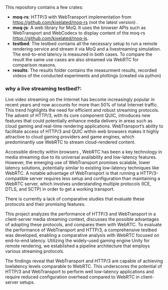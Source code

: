 This repository contains a few crates:

-   **moq-rs**: HTTP/3 with WebTransport implementation from https://github.com/kixelated/moq-rs (not the latest version) .
-   **moq-js**: A web library for MoQ. It uses the browser APIs such as WebTransport and WebCodecs to display content of the moq-rs https://github.com/kixelated/moq-js.
-   **testbed**: The testbed contains all the necessary setup to run a remote rendering service and stream it via MoQ and a livestreaming simulation. The end-to-end latency is measured in both cases. To compare the result the same use cases are also streamed via WebRTC for comparison reasons.
- 	**results**: The results folder contains the measurment results, recorded videos of the conducted experiments and plottings (created via python)

### why a live streaming testbed?: 

Live video streaming on the Internet has become increasingly popular in recent years
and now accounts for more than 50% of total Internet traffic. This trend highlights
the need for efficient and robust streaming protocols. The advent of HTTP/3, with its
core component QUIC, introduces new features that could potentially enhance media
delivery in areas such as cloud gaming and real-time rendering applications.
WebTransport’s ability to facilitate access of HTTP/3 and QUIC within web browsers
makes it highly attractive to cloud gaming providers and game engines, which predominantly
use WebRTC to stream cloud-rendered content.

Accessible directly within browsers , WebRTC has been a key technology in media
streaming due to its universal availability and low-latency features.
However, the emerging use of WebTransport promises scalable, lower latency solutions,
potentially similar to existing low-latency techniques like WebRTC.
A notable advantage of WebTransport is that running a HTTP/3-compatible server
requires less setup and configuration than maintaining a WebRTC server, which involves
understanding multiple protocols (ICE, DTLS, and SCTP) in order to get a working
transport.

There is currently a lack of comparative studies that evaluate these protocols and their
promising features.

This project analyzes the performance of HTTP/3 and WebTransport in a
client-server media streaming context, discusses the possible advantages of adopting
these protocols, and compares them with WebRTC.
To evaluate the performance of WebTransport and HTTP/3, a comprehensive testbed
was developed, enabling a comparative analysis with WebRTC focused on end-to-end
latency. Utilizing the widely-used gaming engine Unity for remote rendering, we established
a pipeline architecture that employs various streaming protocols.

The findings reveal that WebTransport and HTTP/3 are capable of achieving lowlatency
levels comparable to WebRTC. This underscores the potential of HTTP/3 and
WebTransport to perform well low-latency applications and require reduced configuration
overhead compared to WebRTC in client-server setups.
